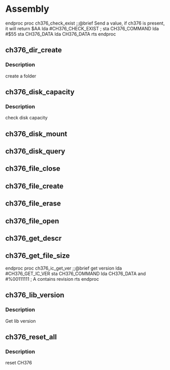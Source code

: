 # Assembly

endproc
proc ch376_check_exist
   ;;@brief Send a value, if ch376 is present, it will return $AA
   lda     #CH376_CHECK_EXIST ;
   sta     CH376_COMMAND
   lda     #$55
   sta     CH376_DATA
   lda     CH376_DATA
   rts
endproc
## ch376_dir_create

### Description

create a folder

## ch376_disk_capacity

### Description

check disk capacity

## ch376_disk_mount

## ch376_disk_query

## ch376_file_close

## ch376_file_create

## ch376_file_erase

## ch376_file_open

## ch376_get_descr

## ch376_get_file_size

endproc
proc ch376_ic_get_ver
   ;;@brief get version
   lda     #CH376_GET_IC_VER
   sta     CH376_COMMAND
   lda     CH376_DATA
   and     #%00111111 ; A contains revision
   rts
endproc
## ch376_lib_version

### Description

Get lib version

## ch376_reset_all

### Description

reset CH376

